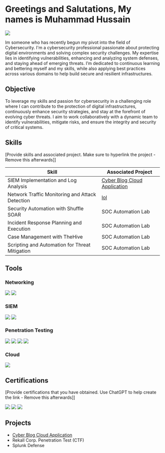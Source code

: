 # Greetings and Salutations, My names is Muhammad Hussain
<a href="https://linkedin.com"><img src="https://img.shields.io/badge/-LinkedIn-0072b1?&style=for-the-badge&logo=linkedin&logoColor=white" /></a>

Im someone who has recently begun my pivot into the field of Cybersecurity. I'm a cybersecurity professional passionate about protecting digital environments and solving complex security challenges. My expertise lies in identifying vulnerabilities, enhancing and analyzing system defenses, and staying ahead of emerging threats. I’m dedicated to continuous learning and bettering myself and my skills, while also applying best practices across various domains to help build secure and resilient infrastructures. 

## Objective
To leverage my skills and passion for cybersecurity in a challenging role where I can contribute to the protection of digital infrastructures, continuously enhance security strategies, and stay at the forefront of evolving cyber threats. I aim to work collaboratively with a dynamic team to identify vulnerabilities, mitigate risks, and ensure the integrity and security of critical systems.

## Skills
[Provide skills and associated project. Make sure to hyperlink the project - Remove this afterwards]]

| Skill                                         | Associated Project         |
|-----------------------------------------------|----------------------------|
| SIEM Implementation and Log Analysis          | <a href="https://github.com/ThatBrownGuy101/Cyber-Blog-Cloud-Application/blob/main/README.md">Cyber Blog Cloud Application</a>|
| Network Traffic Monitoring and Attack Detection | <a href="https://google.com">lol</a>|
| Security Automation with Shuffle SOAR         | SOC Automation Lab|
| Incident Response Planning and Execution      | SOC Automation Lab|
| Case Management with TheHive                  | SOC Automation Lab|
| Scripting and Automation for Threat Mitigation | SOC Automation Lab|

## Tools

### Networking
<div>
    <img src="https://img.shields.io/badge/-Wireshark-1679A7?&style=for-the-badge&logo=Wireshark&logoColor=white" />
    <img src="https://img.shields.io/badge/-Splunk-000000?&style=for-the-badge&logo=Splunk&logoColor=white" />
</div>

### SIEM
<div>
    <img src="https://img.shields.io/badge/-Microsoft_Defender-0078D4?&style=for-the-badge&logo=Microsoft&logoColor=white" />
    <img src="https://img.shields.io/badge/-Splunk-000000?&style=for-the-badge&logo=Splunk&logoColor=white" />
</div>

### Penetration Testing
<div>
    <img src="https://img.shields.io/badge/-Nmap-FF6F00?&style=for-the-badge&logo=Nmap&logoColor=white" />
    <img src="https://img.shields.io/badge/-Kali_Linux-4A4A4A?&style=for-the-badge&logo=Kali-Linux&logoColor=fff" />
    <img src="https://img.shields.io/badge/-Metasploit-34A853?&style=for-the-badge&logo=Metasploit&logoColor=white" />
    <img src="https://img.shields.io/badge/-Nessus-5A009D?&style=for-the-badge&logo=Nessus&logoColor=white" />
</div>

### Cloud
<div>
    <img src="https://img.shields.io/badge/-Microsoft_Azure-008080?&style=for-the-badge&logo=Microsoft-Azure&logoColor=white" />
</div>

## Certifications
[Provide certifications that you have obtained. Use ChatGPT to help create the link - Remove this afterwards]]
<div>
<img src="https://img.shields.io/badge/-Security%2B-FF0000?&style=for-the-badge&logo=CompTIA&logoColor=white" />
<img src="https://img.shields.io/badge/-eJPT-1E40AF?&style=for-the-badge&logo=INE&logoColor=white" />
<img src="https://img.shields.io/badge/-eWPT-FFD700?&style=for-the-badge&logo=INE&logoColor=white" />
</div>

## Projects
- <a href="https://github.com/ThatBrownGuy101/Cyber-Blog-Cloud-Application/blob/main/README.md">Cyber Blog Cloud Application</a>
- Rekall Corp. Penetration Test (CTF)
- Splunk Defense





<!--
**ThatBrownGuy101/ThatBrownGuy101** is a ✨ _special_ ✨ repository because its `README.md` (this file) appears on your GitHub profile.

Here are some ideas to get you started:

- 🔭 I’m currently working on ...
- 🌱 I’m currently learning ...
- 👯 I’m looking to collaborate on ...
- 🤔 I’m looking for help with ...
- 💬 Ask me about ...
- 📫 How to reach me: ...
- 😄 Pronouns: ...
- ⚡ Fun fact: ...
-->
